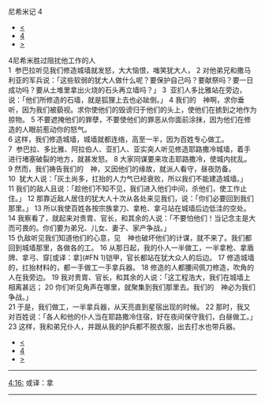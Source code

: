 ﻿





 尼希米记 4




* [<](bible/NEH03.md)
* [4](bible/NEH.md)
* [>](bible/NEH05.md)



 
4尼希米胜过阻扰他工作的人  
1  参巴拉听见我们修造城墙就发怒，大大恼恨，嗤笑犹大人， 
2 对他弟兄和撒马利亚的军兵说：「这些软弱的犹大人做什么呢？要保护自己吗？要献祭吗？要一日成功吗？要从土堆里拿出火烧的石头再立墙吗？」 
3  亚扪人多比雅站在旁边，说：「他们所修造的石墙，就是狐狸上去也必跐倒。」 
4 我们的　神啊，求你垂听，因为我们被藐视。求你使他们的毁谤归于他们的头上，使他们在掳到之地作为掠物。 
5 不要遮掩他们的罪孽，不要使他们的罪恶从你面前涂抹，因为他们在修造的人眼前惹动你的怒气。  
6 这样，我们修造城墙，城墙就都连络，高至一半，因为百姓专心做工。  
7  参巴拉、多比雅、阿拉伯人、亚扪人、亚实突人听见修造耶路撒冷城墙，着手进行堵塞破裂的地方，就甚发怒。 
8 大家同谋要来攻击耶路撒冷，使城内扰乱。 
9 然而，我们祷告我们的　神，又因他们的缘故，就派人看守，昼夜防备。  
10  犹大人说：「灰土尚多，扛抬的人力气已经衰败，所以我们不能建造城墙。」 
11 我们的敌人且说：「趁他们不知不见，我们进入他们中间，杀他们，使工作止住。」 
12 那靠近敌人居住的犹大人十次从各处来见我们，说：「你们必要回到我们那里。」 
13 所以我使百姓各按宗族拿刀、拿枪、拿弓站在城墙后边低洼的空处。 
14 我察看了，就起来对贵胄、官长，和其余的人说：「不要怕他们！当记念主是大而可畏的。你们要为弟兄、儿女、妻子、家产争战。」  
15 仇敌听见我们知道他们的心意，见　神也破坏他们的计谋，就不来了。我们都回到城墙那里，各做各的工。 
16 从那日起，我的仆人一半做工，一半拿枪、拿盾牌、拿弓、穿[或译：拿](#FN
1)铠甲，官长都站在犹大众人的后边。 
17 修造城墙的，扛抬材料的，都一手做工一手拿兵器。 
18 修造的人都腰间佩刀修造，吹角的人在我旁边。 
19 我对贵胄、官长，和其余的人说：「这工程浩大，我们在城墙上相离甚远； 
20 你们听见角声在哪里，就聚集到我们那里去。我们的　神必为我们争战。」  
21 于是，我们做工，一半拿兵器，从天亮直到星宿出现的时候。 
22 那时，我又对百姓说：「各人和他的仆人当在耶路撒冷住宿，好在夜间保守我们，白昼做工。」 
23 这样，我和弟兄仆人，并跟从我的护兵都不脱衣服，出去打水也带兵器。 
* [<](bible/NEH03.md)
* [4](bible/NEH.md)
* [>](bible/NEH05.md)





---


[4:16:](#V16)
或译：拿




---









